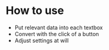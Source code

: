 # How to use

- Put relevant data into each textbox
- Convert with the click of a button
- Adjust settings at will